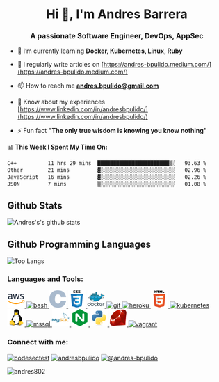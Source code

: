 <h1 align="center">Hi 👋, I'm Andres Barrera</h1>
<h3 align="center">A passionate Software Engineer, DevOps, AppSec </h3>


- 🌱 I’m currently learning **Docker, Kubernetes, Linux, Ruby**

- 📝 I regularly write articles on [https://andres-bpulido.medium.com/](https://andres-bpulido.medium.com/)

- 📫 How to reach me **andres.bpulido@gmail.com**

- 📄 Know about my experiences [https://www.linkedin.com/in/andresbpulido/](https://www.linkedin.com/in/andresbpulido/)

- ⚡ Fun fact **"The only true wisdom is knowing you know nothing"**

📊 **This Week I Spent My Time On:**
<!--START_SECTION:waka-->
```text
C++          11 hrs 29 mins  ███████████████████████▒░   93.63 % 
Other        21 mins         ▓░░░░░░░░░░░░░░░░░░░░░░░░   02.96 % 
JavaScript   16 mins         ▓░░░░░░░░░░░░░░░░░░░░░░░░   02.26 % 
JSON         7 mins          ▒░░░░░░░░░░░░░░░░░░░░░░░░   01.08 % 
```
<!--END_SECTION:waka-->


## Github Stats 
![Andres's's github stats](https://github-readme-stats.vercel.app/api?username=Andres802&count_private=true&show_icons=true&hide_border=true)
## Github Programming Languages
![Top Langs](https://github-readme-stats.vercel.app/api/top-langs/?username=Andres802&layout=compact&hide_border=true&count_private=true&langs_count=6)

<h3 align="left">Languages and Tools:</h3>
<p align="left"> <a href="https://aws.amazon.com" target="_blank"> <img src="https://raw.githubusercontent.com/devicons/devicon/master/icons/amazonwebservices/amazonwebservices-original-wordmark.svg" alt="aws" width="40" height="40"/> </a> <a href="https://www.gnu.org/software/bash/" target="_blank"> <img src="https://www.vectorlogo.zone/logos/gnu_bash/gnu_bash-icon.svg" alt="bash" width="40" height="40"/> </a> <a href="https://www.cprogramming.com/" target="_blank"> <img src="https://raw.githubusercontent.com/devicons/devicon/master/icons/c/c-original.svg" alt="c" width="40" height="40"/> </a> <a href="https://www.w3schools.com/css/" target="_blank"> <img src="https://raw.githubusercontent.com/devicons/devicon/master/icons/css3/css3-original-wordmark.svg" alt="css3" width="40" height="40"/> </a> <a href="https://www.docker.com/" target="_blank"> <img src="https://raw.githubusercontent.com/devicons/devicon/master/icons/docker/docker-original-wordmark.svg" alt="docker" width="40" height="40"/> </a> <a href="https://git-scm.com/" target="_blank"> <img src="https://www.vectorlogo.zone/logos/git-scm/git-scm-icon.svg" alt="git" width="40" height="40"/> </a> <a href="https://heroku.com" target="_blank"> <img src="https://www.vectorlogo.zone/logos/heroku/heroku-icon.svg" alt="heroku" width="40" height="40"/> </a> <a href="https://www.w3.org/html/" target="_blank"> <img src="https://raw.githubusercontent.com/devicons/devicon/master/icons/html5/html5-original-wordmark.svg" alt="html5" width="40" height="40"/> </a> <a href="https://kubernetes.io" target="_blank"> <img src="https://www.vectorlogo.zone/logos/kubernetes/kubernetes-icon.svg" alt="kubernetes" width="40" height="40"/> </a> <a href="https://www.linux.org/" target="_blank"> <img src="https://raw.githubusercontent.com/devicons/devicon/master/icons/linux/linux-original.svg" alt="linux" width="40" height="40"/> </a> <a href="https://www.microsoft.com/en-us/sql-server" target="_blank"> <img src="https://cdn.worldvectorlogo.com/logos/microsoft-sql-server.svg" alt="mssql" width="40" height="40"/> </a> <a href="https://www.mysql.com/" target="_blank"> <img src="https://raw.githubusercontent.com/devicons/devicon/master/icons/mysql/mysql-original-wordmark.svg" alt="mysql" width="40" height="40"/> </a> <a href="https://www.nginx.com" target="_blank"> <img src="https://raw.githubusercontent.com/devicons/devicon/master/icons/nginx/nginx-original.svg" alt="nginx" width="40" height="40"/> </a> <a href="https://www.python.org" target="_blank"> <img src="https://raw.githubusercontent.com/devicons/devicon/master/icons/python/python-original.svg" alt="python" width="40" height="40"/> </a> <a href="https://www.ruby-lang.org/en/" target="_blank"> <img src="https://raw.githubusercontent.com/devicons/devicon/master/icons/ruby/ruby-original.svg" alt="ruby" width="40" height="40"/> </a> <a href="https://www.vagrantup.com/" target="_blank"> <img src="https://www.vectorlogo.zone/logos/vagrantup/vagrantup-icon.svg" alt="vagrant" width="40" height="40"/> </a> </p>

<h3 align="left">Connect with me:</h3>
<p align="left">
<a href="https://twitter.com/codesectest" target="blank"><img align="center" src="https://cdn.jsdelivr.net/npm/simple-icons@3.0.1/icons/twitter.svg" alt="codesectest" height="30" width="40" /></a>
<a href="https://linkedin.com/in/andresbpulido" target="blank"><img align="center" src="https://cdn.jsdelivr.net/npm/simple-icons@3.0.1/icons/linkedin.svg" alt="andresbpulido" height="30" width="40" /></a>
<a href="https://medium.com/@andres-bpulido" target="blank"><img align="center" src="https://cdn.jsdelivr.net/npm/simple-icons@3.0.1/icons/medium.svg" alt="@andres-bpulido" height="30" width="40" /></a>
</p>

<p align="left"> <img src="https://komarev.com/ghpvc/?username=andres802&label=Profile%20views&color=0e75b6&style=flat" alt="andres802" /> </p>
